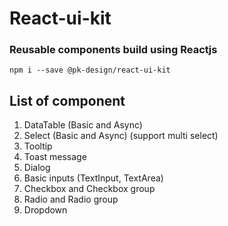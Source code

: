 # React-ui-kit

### Reusable components build using Reactjs

`npm i --save @pk-design/react-ui-kit`

## List of component

1. DataTable (Basic and Async)
2. Select (Basic and Async) (support multi select)
3. Tooltip
4. Toast message
5. Dialog
6. Basic inputs (TextInput, TextArea)
7. Checkbox and Checkbox group
8. Radio and Radio group
9. Dropdown

